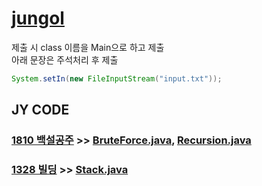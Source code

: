# [jungol](http://www.jungol.co.kr/)

제출 시 class 이름을 Main으로 하고 제출<br>
아래 문장은 주석처리 후 제출
```java
System.setIn(new FileInputStream("input.txt"));
```

## JY CODE

### [1810 백설공주](http://www.jungol.co.kr/bbs/board.php?bo_table=pbank&wr_id=1083&sca=99) >> [BruteForce.java](JY_J1810_Main.java), [Recursion.java](JY_J1810_2_Main.java)

### [1328 빌딩](http://www.jungol.co.kr/bbs/board.php?bo_table=pbank&wr_id=607&sca=3020) >> [Stack.java](JY_Main_J1328.java)
